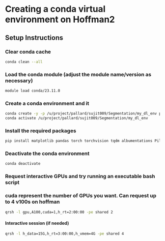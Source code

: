 
# Creating a conda virtual environment on Hoffman2


## Setup Instructions

### Clear conda cache
```bash
conda clean --all
```

### Load the conda module (adjust the module name/version as necessary)
```bash
module load conda/23.11.0
```
### Create a conda environment and it
```bash
conda create -y -p /u/project/pallard/sujit009/Segmentation/my_dl_env python=3.11.6
conda activate /u/project/pallard/sujit009/Segmentation/my_dl_env
```
### Install the required packages
```bash
pip install matplotlib pandas torch torchvision tqdm albumentations Pillow opencv-python
```
### Deactivate the conda environment
```bash
conda deactivate
```


### Request interactive GPUs and try running an executable bash script
### cuda represent the number of GPUs you want. Can request up to 4 v100s on hoffman
```bash
qrsh -l gpu,A100,cuda=1,h_rt=2:00:00 -pe shared 2 
```
#### Interactive session (if needed)
```bash
qrsh -l h_data=15G,h_rt=3:00:00,h_vmem=4G -pe shared 4
```


